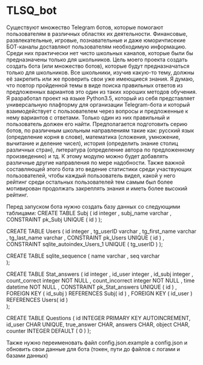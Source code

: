 # TLSQ_bot

  Существуют множество Telegram ботов, которые помогают пользователям в различных
областях их деятельности. Финансовые, развлекательные, игровые, познавательные и даже
юморичтисекие БОТ-каналы доставляют пользователям необходимую информацию. Среди них
практически нет чисто школьных каналов, которые были бы предназначены только для
школьников. Цель моего проекта создать создать бота (или множество ботов), которые будут
предназначаться только для школьников. Все школьники, изучив какую-то тему, должны её
закрепить или же проверить свои уже имеющиеся знания. Я думаю, что повтор пройденной темы в
виде поиска правильных ответов из предложенных вариантов это один из таких хороших методов
обучения.
  Я разработал проект на языке Python3.5, который из себя представляет универсальную
плафторму для организации Telegram-бота и который взаимодействует с пользователем через
вопросы и предложенные к нему вариантов с ответами. Только один из них правильный и
пользователь должен его найти. Предполагается подготовить серию ботов, по различным
школьным направлениям такие как: русский язык (определение корня в слове), математика
(сложения, умножение, вычитание и деление чисел), история (определить знание столиц различных
стран), литература (определение автора по предложенному произведению) и тд. К этому модулю
можно будет добавлять различные другие направления по мере надобности.
  Также важной составляющей этого бота это ведение статистики среди участвующих
пользователей, чтобы каждый пользователь видел, какой у него рейтинг среди остальных
пользователей тем самым был более мотивирован продолжать закреплять знания и иметь более
высокий рейтинг.


Перед запуском бота нужно создать базу данных со следующими таблицами:
СREATE TABLE Subj ( 
	id                   integer   ,
	subj_name            varchar   ,
	CONSTRAINT pk_Subj UNIQUE ( id ) 
 );

CREATE TABLE Users ( 
	id                   integer   ,
	tg_userID            varchar    ,
	tg_first_name        varchar    ,
	tg_last_name         varchar    ,
	CONSTRAINT pk_Users UNIQUE ( id ) ,
	CONSTRAINT sqlite_autoindex_Users_1 UNIQUE ( tg_userID ) 
 );

CREATE TABLE sqlite_sequence ( 
	name                 varchar    ,
	seq                  varchar    
 );

CREATE TABLE Stat_answers ( 
	id                   integer   ,
	id_user              integer   ,
	id_subj              integer   ,
	count_correct        integer NOT NULL  ,
	count_incorrect      integer NOT NULL  ,
	time                 datetime NOT NULL  ,
	CONSTRAINT pk_Stat_answers UNIQUE ( id ) ,
	FOREIGN KEY ( id_subj ) REFERENCES Subj( id )  ,
	FOREIGN KEY ( id_user ) REFERENCES Users( id )  
 );
 
CREATE TABLE Questions ( 
    id          INTEGER PRIMARY KEY AUTOINCREMENT,
    id_user     CHAR    UNIQUE,
    true_answer CHAR,
    answers     CHAR,
    object      CHAR,
    counter     INTEGER DEFAULT ( 0 ) 
);


Также нужно переименовать файл config.json.example а config.json и обновить свои данные для бота (токен, пути до файлов с логами и базами данных)



